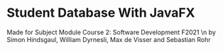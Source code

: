 # Student Database With JavaFX

Made for Subject Module Course 2: Software Development F2021 \n
by Simon Hindsgaul, William Dyrnesli, Max de Visser and Sebastian Rohr
